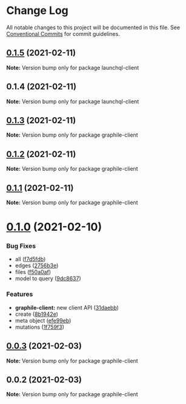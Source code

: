 # Change Log

All notable changes to this project will be documented in this file.
See [Conventional Commits](https://conventionalcommits.org) for commit guidelines.

## [0.1.5](https://github.com/launchql/launchql-gen/compare/launchql-client@0.1.4...launchql-client@0.1.5) (2021-02-11)

**Note:** Version bump only for package launchql-client





## 0.1.4 (2021-02-11)

**Note:** Version bump only for package launchql-client





## [0.1.3](https://github.com/launchql/launchql-gen/compare/graphile-client@0.1.2...graphile-client@0.1.3) (2021-02-11)

**Note:** Version bump only for package graphile-client





## [0.1.2](https://github.com/pyramation/launchql-gen/compare/graphile-client@0.1.1...graphile-client@0.1.2) (2021-02-11)

**Note:** Version bump only for package graphile-client





## [0.1.1](https://github.com/pyramation/launchql-gen/compare/graphile-client@0.1.0...graphile-client@0.1.1) (2021-02-11)

**Note:** Version bump only for package graphile-client





# [0.1.0](https://github.com/pyramation/launchql-gen/compare/graphile-client@0.0.3...graphile-client@0.1.0) (2021-02-10)


### Bug Fixes

* all ([f7d5fdb](https://github.com/pyramation/launchql-gen/commit/f7d5fdb74df4e86f2a484e2dbafbc15dd2e7d390))
* edges ([2756b3e](https://github.com/pyramation/launchql-gen/commit/2756b3e405a612535d069cd74a0123ae2fd43bb6))
* files ([f50a0af](https://github.com/pyramation/launchql-gen/commit/f50a0afe088f86580adc07b2319e16c9cf51e1b9))
* model to query ([9dc8637](https://github.com/pyramation/launchql-gen/commit/9dc863783f72168458c4c32e5cdf23380366f119))


### Features

* **graphile-client:** new client API ([31daebb](https://github.com/pyramation/launchql-gen/commit/31daebb63fbcc1c70d27102dba9ff57a66cd2cb9))
* create ([8b1942e](https://github.com/pyramation/launchql-gen/commit/8b1942e8c7cfbb24a9ee712d1746cd7d7d2af006))
* meta object ([efe99eb](https://github.com/pyramation/launchql-gen/commit/efe99eb0848291843de556ca420d99e1714d9c4f))
* mutations ([1f759f3](https://github.com/pyramation/launchql-gen/commit/1f759f3028be78d6e1a5fd37a93db5317eca5298))





## [0.0.3](https://github.com/pyramation/launchql-gen/compare/graphile-client@0.0.2...graphile-client@0.0.3) (2021-02-03)

**Note:** Version bump only for package graphile-client





## 0.0.2 (2021-02-03)

**Note:** Version bump only for package graphile-client
